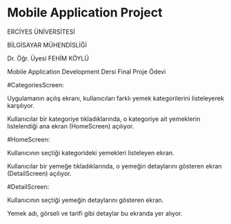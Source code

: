 # Mobile Application Project

ERCİYES ÜNİVERSİTESİ

BİLGİSAYAR MÜHENDİSLİĞİ

Dr. Öğr. Üyesi FEHİM KÖYLÜ

Mobile Application Development Dersi Final Proje Ödevi


#CategoriesScreen:

Uygulamanın açılış ekranı, kullanıcıları farklı yemek kategorilerini listeleyerek karşılıyor.

Kullanıcılar bir kategoriye tıkladıklarında, o kategoriye ait yemeklerin listelendiği ana ekran (HomeScreen) açılıyor.

#HomeScreen:

Kullanıcının seçtiği kategorideki yemekleri listeleyen ekran.

Kullanıcılar bir yemeğe tıkladıklarında, o yemeğin detaylarını gösteren ekran (DetailScreen) açılıyor.

#DetailScreen:

Kullanıcının seçtiği yemeğin detaylarını gösteren ekran.

Yemek adı, görseli ve tarifi gibi detaylar bu ekranda yer alıyor.
